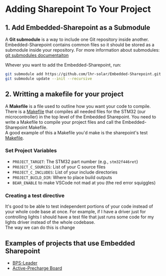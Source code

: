 # Adding Sharepoint To Your Project

## 1. Add Embedded-Sharepoint as a Submodule
A **Git submodule** is a way to include one Git repository inside another. 
Embedded-Sharepoint contains common files so it should be stored as a submodule inside your repository.
For more information about submodules: [git submodules documentaiton](https://github.blog/open-source/git/working-with-submodules/)

Whever you want to add the Embedded-Sharepoint, run: 
```sh
git submodule add https://github.com/lhr-solar/Embedded-Sharepoint.git
git submodule update --init --recursive
```

## 2. Writting a makefile for your project
A **Makefile** is a file used to outline how you want your code to compile. There is a [Makefile](https://github.com/lhr-solar/Embedded-Sharepoint/blob/main/Makefile) that compiles all needed files for the STM32 (our microcontroller) in the top level of the Embedded Sharepoint. You need to write a Makefile to compile your project files and call the Embedded-Sharepoint Makefile.   
A good example of this a Makefile you'd make is the sharepoint's test [Makefile](https://github.com/lhr-solar/Embedded-Sharepoint/blob/main/test/Makefile).  


### Set Project Variables
* `PROJECT_TARGET`: The STM32 part number (e.g., `stm32f446ret`)
* `PROJECT_C_SOURCES`: List of your C source files
* `PROJECT_C_INCLUDES`: List of your include directories
* `PROJECT_BUILD_DIR`: Where to place build outputs
* `BEAR_ENABLE` to make VSCode not mad at you (the red error squiggles)


### Creating a test directive
It's good to be able to test independent portions of your code instead of your whole code base at once. For example, if I have a driver just for controlling lights I should have a test file that just runs some code for my lights driver instead of the whole codebase.  
The way we can do this is change   


## Examples of projects that use Embedded Sharepoint
* [BPS-Leader](https://github.com/lhr-solar/BPS-Leader)
* [Active-Precharge Board](https://github.com/lhr-solar/Active-Precharge-Board#)